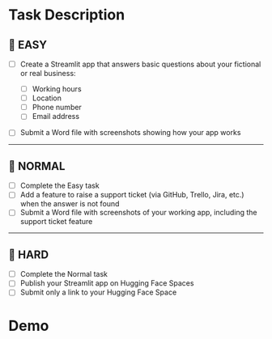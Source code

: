 # Task Description

## 🔹 EASY

* [ ] Create a Streamlit app that answers basic questions about your fictional or real business:

  * [ ] Working hours
  * [ ] Location
  * [ ] Phone number
  * [ ] Email address
* [ ] Submit a Word file with screenshots showing how your app works

---

## 🔸 NORMAL

* [ ] Complete the Easy task
* [ ] Add a feature to raise a support ticket (via GitHub, Trello, Jira, etc.) when the answer is not found
* [ ] Submit a Word file with screenshots of your working app, including the support ticket feature

---

## 🔺 HARD

* [ ] Complete the Normal task
* [ ] Publish your Streamlit app on Hugging Face Spaces
* [ ] Submit only a link to your Hugging Face Space

# Demo